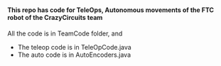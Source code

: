 ###
#### This repo has code for TeleOps, Autonomous movements of the FTC robot of the CrazyCircuits team


All the code is in TeamCode folder, and
 - The teleop code is in TeleOpCode.java
 - The auto code is in AutoEncoders.java
